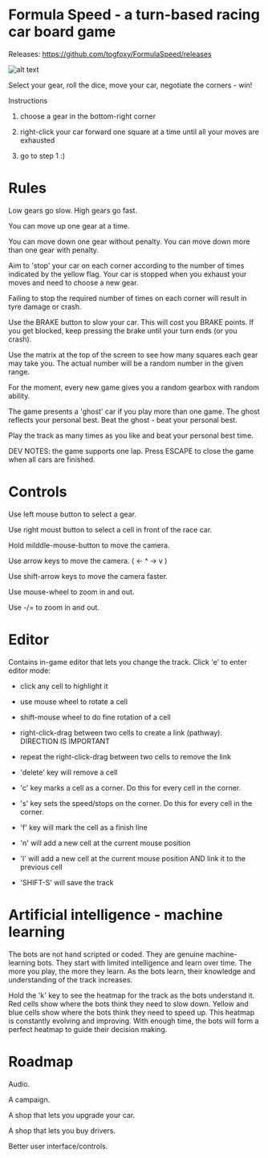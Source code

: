 # Formula Speed - a turn-based racing car board game

Releases: https://github.com/togfoxy/FormulaSpeed/releases

![alt text](https://i.postimg.cc/zBHqFnZ3/image.png)

Select your gear, roll the dice, move your car, negotiate the corners - win!

Instructions

1) choose a gear in the bottom-right corner

2) right-click your car forward one square at a time until all your moves are exhausted

3) go to step 1   :)

Rules
=====

Low gears go slow. High gears go fast.

You can move up one gear at a time.

You can move down one gear without penalty. You can move down more than one gear with penalty.

Aim to 'stop' your car on each corner according to the number of times indicated by the yellow flag. Your car is stopped when you exhaust your moves and need to choose a new gear.

Failing to stop the required number of times on each corner will result in tyre damage or crash.

Use the BRAKE button to slow your car. This will cost you BRAKE points. If you get blocked, keep pressing the brake until your turn ends (or you crash).

Use the matrix at the top of the screen to see how many squares each gear may take you. The actual number will be a random number in the given range.

For the moment, every new game gives you a random gearbox with random ability.

The game presents a 'ghost' car if you play more than one game. The ghost reflects your personal best. Beat the ghost - beat your personal best.

Play the track as many times as you like and beat your personal best time.

DEV NOTES: the game supports one lap. Press ESCAPE to close the game when all cars are finished.


Controls
========

Use left mouse button to select a gear.

Use right moust button to select a cell in front of the race car.

Hold milddle-mouse-button to move the camera.

Use arrow keys to move the camera.   ( <- ^ -> v  )

Use shift-arrow keys to move the camera faster.

Use mouse-wheel to zoom in and out.

Use -/= to zoom in and out.

Editor
======

Contains in-game editor that lets you change the track. Click 'e' to enter editor mode:

- click any cell to highlight it
- use mouse wheel to rotate a cell
- shift-mouse wheel to do fine rotation of a cell
- right-click-drag between two cells to create a link (pathway). DIRECTION IS IMPORTANT
- repeat the right-click-drag between two cells to remove the link
- 'delete' key will remove a cell
- 'c' key marks a cell as a corner. Do this for every cell in the corner.
- 's' key sets the speed/stops on the corner. Do this for every cell in the corner.
- 'f' key will mark the cell as a finish line
- 'n' will add a new cell at the current mouse position
- 'l' will add a new cell at the current mouse position AND link it to the previous cell

- 'SHIFT-S' will save the track

Artificial intelligence - machine learning
==========================================

The bots are not hand scripted or coded. They are genuine machine-learning bots. They start with limited intelligence and learn over time. The more you play, the more they learn. As the bots learn, their knowledge and understanding of the track increases. 

Hold the 'k' key to see the heatmap for the track as the bots understand it. Red cells show where the bots think they need to slow down. Yellow and blue cells show where the bots think they need to speed up. This heatmap is constantly evolving and improving. With enough time, the bots will form a perfect heatmap to guide their decision making.

Roadmap
=======

Audio.

A campaign.

A shop that lets you upgrade your car.

A shop that lets you buy drivers.

Better user interface/controls.




